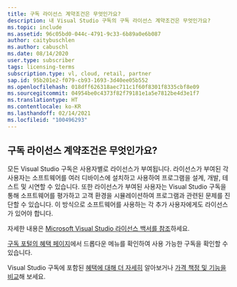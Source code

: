 ```yaml
---
title: 구독 라이선스 계약조건은 무엇인가요?
description: 내 Visual Studio 구독의 구독 라이선스 계약조건은 무엇인가요?
ms.topic: include
ms.assetid: 96c05bd0-044c-4791-9c33-6b89a0e6b087
author: caitybuschlen
ms.author: cabuschl
ms.date: 08/14/2020
user.type: subscriber
tags: licensing-terms
subscription.type: vl, cloud, retail, partner
sap.id: 95b201e2-f079-cb93-1693-3d40ee05b552
ms.openlocfilehash: 018dff626318aec711c1f60f8301f8335cbf8e09
ms.sourcegitcommit: 04954be0c4373f82f79181e1a5e7812be4d3e1f7
ms.translationtype: HT
ms.contentlocale: ko-KR
ms.lasthandoff: 02/14/2021
ms.locfileid: "100496293"
---
```

## <a name="what-are-the-subscription-licensing-terms-and-conditions"></a>구독 라이선스 계약조건은 무엇인가요? 

모든 Visual Studio 구독은 사용자별로 라이선스가 부여됩니다. 라이선스가 부여된 각 사용자는 소프트웨어를 여러 디바이스에 설치하고 사용하여 프로그램을 설계, 개발, 테스트 및 시연할 수 있습니다. 또한 라이선스가 부여된 사용자는 Visual Studio 구독을 통해 소프트웨어를 평가하고 고객 환경을 시뮬레이션하여 프로그램과 관련된 문제를 진단할 수 있습니다. 이 방식으로 소프트웨어를 사용하는 각 추가 사용자에게도 라이선스가 있어야 합니다. 

자세한 내용은 [Microsoft Visual Studio 라이선스 백서를 참조](https://visualstudio.microsoft.com/wp-content/uploads/2020/03/Visual-Studio-Licensing-Whitepaper-Mar-2020.pdf)하세요. 

[구독 포털의 혜택 페이지](https://my.visualstudio.com/benefits)에서 드롭다운 메뉴를 확인하여 사용 가능한 구독을 확인할 수 있습니다. 

Visual Studio 구독에 포함된 [혜택에 대해 더 자세히](https://visualstudio.microsoft.com/vs/benefits/) 알아보거나 [가격 책정 및 기능을 비교](https://visualstudio.microsoft.com/vs/pricing/)해 보세요.